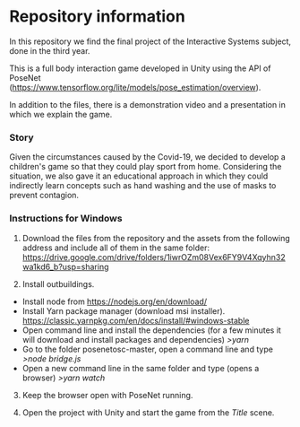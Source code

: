 # Repository information
In this repository we find the final project of the Interactive Systems subject, done in the third year.

This is a full body interaction game developed in Unity using the API of PoseNet (https://www.tensorflow.org/lite/models/pose_estimation/overview).

In addition to the files, there is a demonstration video and a presentation in which we explain the game.

### Story
Given the circumstances caused by the Covid-19, we decided to develop a children's game so that they could play sport from home. Considering the situation, we also gave it an educational approach in which they could indirectly learn concepts such as hand washing and the use of masks to prevent contagion.

### Instructions for Windows
1. Download the files from the repository and the assets from the following address and include all of them in the same folder: https://drive.google.com/drive/folders/1iwrOZm08Vex6FY9V4Xqyhn32wa1kd6_b?usp=sharing

2. Install outbuildings.
- Install node from https://nodejs.org/en/download/
- Install Yarn package manager (download msi installer). https://classic.yarnpkg.com/en/docs/install/#windows-stable
- Open command line and install the dependencies (for a few minutes it will download and install packages and dependencies) *>yarn*
- Go to the folder posenetosc-master, open a command line and type *>node bridge.js*
- Open a new command line in the same folder and type (opens a browser) *>yarn watch*

3. Keep the browser open with PoseNet running.

4. Open the project with Unity and start the game from the *Title* scene.
